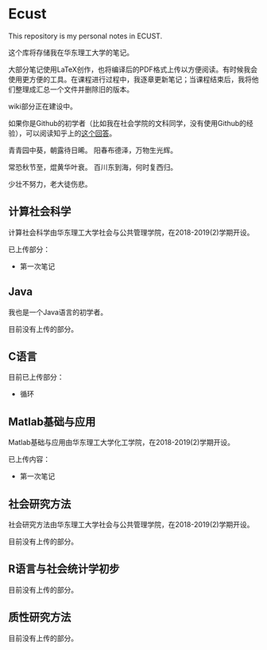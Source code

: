 # Ecust
This repository is my personal notes in ECUST.

这个库将存储我在华东理工大学的笔记。

大部分笔记使用LaTeX创作，也将编译后的PDF格式上传以方便阅读。有时候我会使用更方便的工具。在课程进行过程中，我逐章更新笔记；当课程结束后，我将他们整理成汇总一个文件并删除旧的版本。

wiki部分正在建设中。

如果你是Github的初学者（比如我在社会学院的文科同学，没有使用Github的经验），可以阅读知乎上的[这个回答](https://www.zhihu.com/question/20070065/answer/79557687)。

青青园中葵，朝露待日晞。
阳春布德泽，万物生光辉。


常恐秋节至，焜黄华叶衰。
百川东到海，何时复西归。


少壮不努力，老大徒伤悲。

## 计算社会科学

计算社会科学由华东理工大学社会与公共管理学院，在2018-2019(2)学期开设。

已上传部分：

* 第一次笔记

## Java

我也是一个Java语言的初学者。

目前没有上传的部分。

## C语言

目前已上传部分：

* 循环

## Matlab基础与应用

Matlab基础与应用由华东理工大学化工学院，在2018-2019(2)学期开设。

已上传内容：

* 第一次笔记

## 社会研究方法

社会研究方法由华东理工大学社会与公共管理学院，在2018-2019(2)学期开设。

目前没有上传的部分。
## R语言与社会统计学初步
目前没有上传的部分。
## 质性研究方法
目前没有上传的部分。
